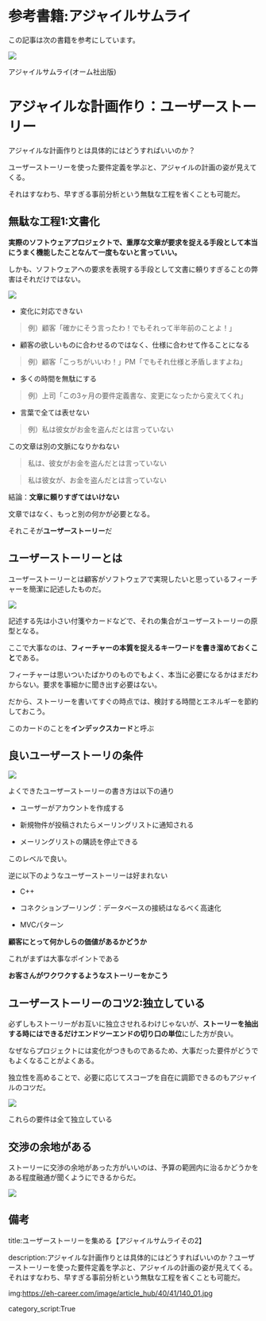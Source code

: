 
# 参考書籍:アジャイルサムライ

この記事は次の書籍を参考にしています。

<img src="https://eh-career.com/image/article_hub/40/41/140_01.jpg">

アジャイルサムライ(オーム社出版)

# アジャイルな計画作り：ユーザーストーリー


アジャイルな計画作りとは具体的にはどうすればいいのか？

ユーザーストーリーを使った要件定義を学ぶと、アジャイルの計画の姿が見えてくる。

それはすなわち、早すぎる事前分析という無駄な工程を省くことも可能だ。


## 無駄な工程1:文書化

**実際のソフトウェアプロジェクトで、重厚な文章が要求を捉える手段として本当にうまく機能したことなんて一度もないと言っていい。**

しかも、ソフトウェアへの要求を表現する手段として文書に頼りすぎることの弊害はそれだけではない。

<img src="https://pbs.twimg.com/media/FOIvYmpagAQC2x4.jpg:medium">

- 変化に対応できない

> 例）顧客「確かにそう言ったわ！でもそれって半年前のことよ！」

- 顧客の欲しいものに合わせるのではなく、仕様に合わせて作ることになる

> 例）顧客「こっちがいいわ！」PM「でもそれ仕様と矛盾しますよね」

- 多くの時間を無駄にする

> 例）上司「この3ヶ月の要件定義書な、変更になったから変えてくれ」

- 言葉で全ては表せない

> 例）私は彼女がお金を盗んだとは言っていない

この文章は別の文脈になりかねない

> 私は、彼女がお金を盗んだとは言っていない

> 私は彼女が、お金を盗んだとは言っていない

結論：**文章に頼りすぎてはいけない**

文章ではなく、もっと別の何かが必要となる。

それこそが**ユーザーストーリー**だ


## ユーザーストーリーとは

ユーザーストーリーとは顧客がソフトウェアで実現したいと思っているフィーチャーを簡潔に記述したものだ。

<img src="https://camo.qiitausercontent.com/bf00af24103c27993056b1600b1cda3d700e13ee/68747470733a2f2f71696974612d696d6167652d73746f72652e73332e616d617a6f6e6177732e636f6d2f302f31323739302f34656463336636392d333864392d373335612d313632312d6332326539626233316534302e706e67">

記述する先は小さい付箋やカードなどで、それの集合がユーザーストーリーの原型となる。

ここで大事なのは、**フィーチャーの本質を捉えるキーワードを書き溜めておくこと**である。

フィーチャーは思いついたばかりのものでもよく、本当に必要になるかはまだわからない。要求を事細かに聞き出す必要はない。

だから、ストーリーを書いてすぐの時点では、検討する時間とエネルギーを節約しておこう。

このカードのことを**インデックスカード**と呼ぶ


## 良いユーザーストーリの条件

<img src="https://image.slidesharecdn.com/userstorymapping-210226115813/85/-22-320.jpg?cb=1614340793">

よくできたユーザーストーリーの書き方は以下の通り

- ユーザーがアカウントを作成する

- 新規物件が投稿されたらメーリングリストに通知される

- メーリングリストの購読を停止できる

このレベルで良い。

逆に以下のようなユーザーストーリーは好まれない

- C++

- コネクションプーリング：データベースの接続はなるべく高速化

- MVCパターン

**顧客にとって何かしらの価値があるかどうか**

これがまずは大事なポイントである

**お客さんがワクワクするようなストーリーをかこう**


## ユーザーストーリーのコツ2:独立している

必ずしもストーリーがお互いに独立させれるわけじゃないが、**ストーリーを抽出する時にはできるだけエンドツーエンドの切り口の単位**にした方が良い。

なぜならプロジェクトには変化がつきものであるため、大事だった要件がどうでもよくなることがよくある。

独立性を高めることで、必要に応じてスコープを自在に調節できるのもアジャイルのコツだ。

<img src="https://www.cresco.co.jp/blog/wp-content/uploads/2018/11/usm.png">

これらの要件は全て独立している

## 交渉の余地がある

ストーリーに交渉の余地があった方がいいのは、予算の範囲内に治るかどうかをある程度融通が聞くようにできるからだ。

<img src="https://imagenavi.jp/download/resource/preview.asp?id=40117204&size=700">






## 備考

title:ユーザーストーリーを集める【アジャイルサムライその2】

description:アジャイルな計画作りとは具体的にはどうすればいいのか？ユーザーストーリーを使った要件定義を学ぶと、アジャイルの計画の姿が見えてくる。それはすなわち、早すぎる事前分析という無駄な工程を省くことも可能だ。

img:https://eh-career.com/image/article_hub/40/41/140_01.jpg

category_script:True